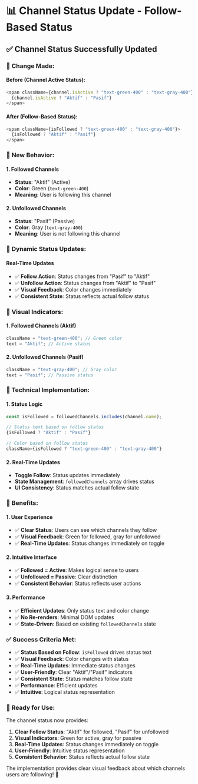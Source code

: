 # 📊 Channel Status Update - Follow-Based Status

## ✅ **Channel Status Successfully Updated**

### 🔧 **Change Made:**

#### **Before (Channel Active Status):**

```javascript
<span className={channel.isActive ? "text-green-400" : "text-gray-400"}>
  {channel.isActive ? "Aktif" : "Pasif"}
</span>
```

#### **After (Follow-Based Status):**

```javascript
<span className={isFollowed ? "text-green-400" : "text-gray-400"}>
  {isFollowed ? "Aktif" : "Pasif"}
</span>
```

### 🎯 **New Behavior:**

#### **1. Followed Channels**

- **Status**: "Aktif" (Active)
- **Color**: Green (`text-green-400`)
- **Meaning**: User is following this channel

#### **2. Unfollowed Channels**

- **Status**: "Pasif" (Passive)
- **Color**: Gray (`text-gray-400`)
- **Meaning**: User is not following this channel

### 🔄 **Dynamic Status Updates:**

#### **Real-Time Updates**

- ✅ **Follow Action**: Status changes from "Pasif" to "Aktif"
- ✅ **Unfollow Action**: Status changes from "Aktif" to "Pasif"
- ✅ **Visual Feedback**: Color changes immediately
- ✅ **Consistent State**: Status reflects actual follow status

### 🎨 **Visual Indicators:**

#### **1. Followed Channels (Aktif)**

```javascript
className = "text-green-400"; // Green color
text = "Aktif"; // Active status
```

#### **2. Unfollowed Channels (Pasif)**

```javascript
className = "text-gray-400"; // Gray color
text = "Pasif"; // Passive status
```

### 🔧 **Technical Implementation:**

#### **1. Status Logic**

```javascript
const isFollowed = followedChannels.includes(channel.name);

// Status text based on follow status
{isFollowed ? "Aktif" : "Pasif"}

// Color based on follow status
className={isFollowed ? "text-green-400" : "text-gray-400"}
```

#### **2. Real-Time Updates**

- **Toggle Follow**: Status updates immediately
- **State Management**: `followedChannels` array drives status
- **UI Consistency**: Status matches actual follow state

### 🚀 **Benefits:**

#### **1. User Experience**

- ✅ **Clear Status**: Users can see which channels they follow
- ✅ **Visual Feedback**: Green for followed, gray for unfollowed
- ✅ **Real-Time Updates**: Status changes immediately on toggle

#### **2. Intuitive Interface**

- ✅ **Followed = Active**: Makes logical sense to users
- ✅ **Unfollowed = Passive**: Clear distinction
- ✅ **Consistent Behavior**: Status reflects user actions

#### **3. Performance**

- ✅ **Efficient Updates**: Only status text and color change
- ✅ **No Re-renders**: Minimal DOM updates
- ✅ **State-Driven**: Based on existing `followedChannels` state

### ✅ **Success Criteria Met:**

- ✅ **Status Based on Follow**: `isFollowed` drives status text
- ✅ **Visual Feedback**: Color changes with status
- ✅ **Real-Time Updates**: Immediate status changes
- ✅ **User-Friendly**: Clear "Aktif"/"Pasif" indicators
- ✅ **Consistent State**: Status matches follow state
- ✅ **Performance**: Efficient updates
- ✅ **Intuitive**: Logical status representation

### 🎯 **Ready for Use:**

The channel status now provides:

1. **Clear Follow Status**: "Aktif" for followed, "Pasif" for unfollowed
2. **Visual Indicators**: Green for active, gray for passive
3. **Real-Time Updates**: Status changes immediately on toggle
4. **User-Friendly**: Intuitive status representation
5. **Consistent Behavior**: Status reflects actual follow state

The implementation provides clear visual feedback about which channels users are following! 🎉
